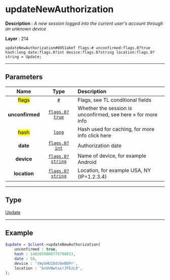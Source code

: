 # updateNewAuthorization

**Description** : *A new session logged into the current user&#039;s account through an unknown device*

**Layer** : 214

```tl
updateNewAuthorization#8951abef flags:# unconfirmed:flags.0?true hash:long date:flags.0?int device:flags.0?string location:flags.0?string = Update;
```

---

## Parameters

| Name | Type | Description |
| :---: | :---: | :--- |
| <mark>flags</mark> | [`#`](type/#) | Flags, see TL conditional fields |
| **unconfirmed** | [`flags.0?true`](type/true) | Whether the session is unconfirmed, see here » for more info |
| <mark>hash</mark> | [`long`](type/long) | Hash used for caching, for more info click here |
| **date** | [`flags.0?int`](type/int) | Authorization date |
| **device** | [`flags.0?string`](type/string) | Name of device, for example Android |
| **location** | [`flags.0?string`](type/string) | Location, for example USA, NY (IP=1.2.3.4) |

---

## Type

[Update](type/Update)

---

## Example

```php
$update = $client->updateNewAuthorization(
	unconfirmed : true,
	hash : 1402059000775798833,
	date : 58,
	device : 'tWybHU1Ddc0eBOPr',
	location : 'bnUVNwtairJFEzLO',
);
```